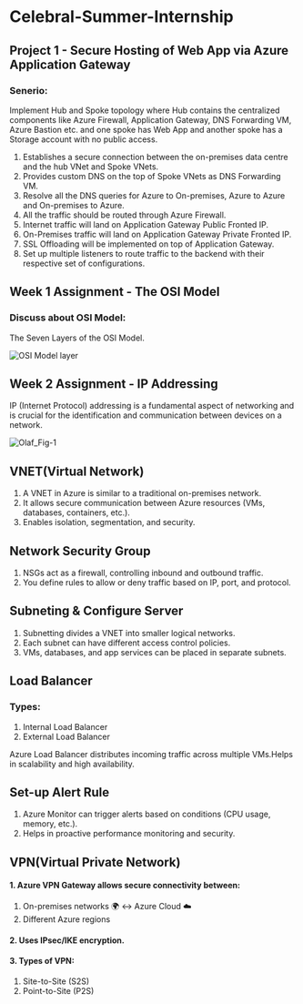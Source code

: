 # Celebral-Summer-Internship

## Project 1 - Secure Hosting of Web App via Azure Application Gateway
### Senerio:
Implement Hub and Spoke topology where Hub contains the centralized components like Azure Firewall, Application Gateway, DNS Forwarding VM, Azure Bastion etc. and one spoke has Web App and another spoke has a Storage account with no public access.
1. Establishes a secure connection between the on-premises data centre and the hub VNet and Spoke VNets.
2. Provides custom DNS on the top of Spoke VNets as DNS Forwarding VM.
3. Resolve all the DNS queries for Azure to On-premises, Azure to Azure and On-premises to Azure.
4. All the traffic should be routed through Azure Firewall.
5. Internet traffic will land on Application Gateway Public Fronted IP.
6. On-Premises traffic will land on Application Gateway Private Fronted IP.
7. SSL Offloading will be implemented on top of Application Gateway.
8. Set up multiple listeners to route traffic to the backend with their respective set of configurations.


## Week 1 Assignment - The OSI Model
### Discuss about OSI Model:
The Seven Layers of the OSI Model.

![OSI Model layer](https://github.com/user-attachments/assets/4c44d509-3841-4410-9f48-30f69476c1c0)

## Week 2 Assignment - IP Addressing
IP (Internet Protocol) addressing is a fundamental aspect of networking and is crucial for the identification and communication between devices on a network. 

![Olaf_Fig-1](https://github.com/user-attachments/assets/e98e46bb-bd29-43ee-995c-35b3c192bbaf)

## VNET(Virtual Network)

1. A VNET in Azure is similar to a traditional on-premises network.
2. It allows secure communication between Azure resources (VMs, databases, containers, etc.).
3. Enables isolation, segmentation, and security.

## Network Security Group

1. NSGs act as a firewall, controlling inbound and outbound traffic.
2. You define rules to allow or deny traffic based on IP, port, and protocol.

## Subneting & Configure Server

1. Subnetting divides a VNET into smaller logical networks.
2. Each subnet can have different access control policies.
3. VMs, databases, and app services can be placed in separate subnets.

## Load Balancer
### Types:

1. Internal Load Balancer
2. External Load Balancer

Azure Load Balancer distributes incoming traffic across multiple VMs.Helps in scalability and high availability.

## Set-up Alert Rule

1. Azure Monitor can trigger alerts based on conditions (CPU usage, memory, etc.).
2. Helps in proactive performance monitoring and security.

## VPN(Virtual Private Network)

#### 1. Azure VPN Gateway allows secure connectivity between:
1. On-premises networks 🌍 ↔ Azure Cloud ☁️
2. Different Azure regions
#### 2. Uses IPsec/IKE encryption.
#### 3. Types of VPN:
1. Site-to-Site (S2S)
2. Point-to-Site (P2S)

